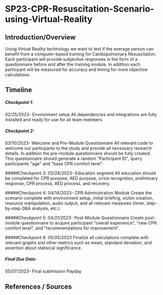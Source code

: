 # SP23-CPR-Resuscitation-Scenario-using-Virtual-Reality

## Introduction/Overview
Using Virtual Reality technology we want to test if the average person can benefit from a computer-based training for Cardiopulmonary Resuscitation. Each participant will provide subjective responses in the form of a questionnaire before and after the training module. In addition each particpant will be measured for accuracy and timing for more objective calculations.

## Timeline
##### Checkpoint 1:
02/25/2023- Environment setup
All dependencies and integrations are fully installed and ready for use for all team members

##### Checkpoint 2:
03/10/2023- Welcome and Pre-Module Questionnaire
All relevant code to welcome our particpants to the study and provide all necessary research details. In addition the pre-module questionnaire should be fully created. This questionnaire should generate a random "Participant ID", query participants "age" and "base CPR comfort level".

#####Checkpoint 3:
03/24/2023- Education segment
All education should be completed for CPR purpose, AED purpose, crisis recognition, preliminary response, CPR process, AED process, and recovery.

#####Checkpoint 4:
04/14/2023- CPR Administration Module
Create the scenario complete with environment setup, initial briefing, victim creation, resource manipulation, audio output, and all relevant measures (timer, step-by-step Q&A analysis, etc.).

#####Checkpoint 5:
04/21/2023- Post-Module Questionnaire
Create post-module questionnaire to acquire participant "overall experience", "new CPR comfort level", and "recommendations for improvement".

#####Checkpoint 6:
05/05/2023
Finalize all calculations complete with relevant graphs and other metrics such as mean, standard deviation, and assertion about statisical significance.

##### Final Due Date: 
05/07/2023- Final submission
Payday

## References / Sources
